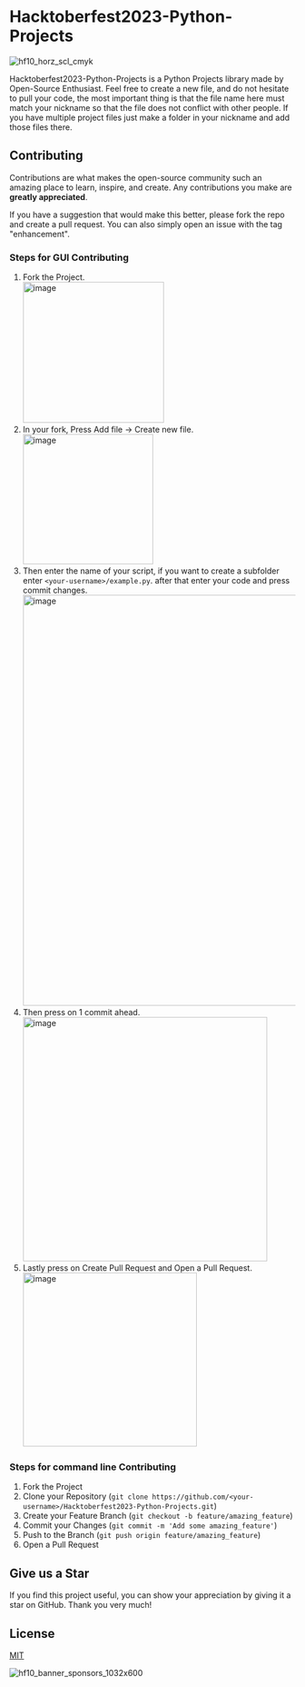 # Hacktoberfest2023-Python-Projects

![hf10_horz_scl_cmyk](https://github.com/JosephLahiru/Hacktoberfest2023-Python-Projects/assets/44818405/e41a1fb5-4165-4d0e-be18-50ec1d4976fe)

Hacktoberfest2023-Python-Projects is a Python Projects library made by Open-Source Enthusiast. Feel free to create a new file, and do not hesitate to pull your code, the most important thing is that the file name here must match your nickname so that the file does not conflict with other people. If you have multiple project files just make a folder in your nickname and add those files there.

## Contributing
Contributions are what makes the open-source community such an amazing place to learn, inspire, and create. Any contributions you make are **greatly appreciated**.

If you have a suggestion that would make this better, please fork the repo and create a pull request. You can also simply open an issue with the tag "enhancement".

### Steps for GUI Contributing

1. Fork the Project. <br/>
<img width="248" alt="image" src="https://github.com/JosephLahiru/Hacktoberfest2023-Python-Projects/assets/44818405/08e9e0a3-0456-4e68-8d41-faf3e34122ee"><br/>
2. In your fork, Press Add file -> Create new file.<br/>
<img width="229" alt="image" src="https://github.com/JosephLahiru/Hacktoberfest2023-Python-Projects/assets/44818405/2faf6a91-bd64-4bda-a948-4b361c1a896a"><br/>
3. Then enter the name of your script, if you want to create a subfolder enter `<your-username>/example.py`. after that enter your code and press commit changes.<br/>
<img width="723" alt="image" src="https://github.com/JosephLahiru/Hacktoberfest2023-Python-Projects/assets/44818405/2016b871-6898-4427-827c-8d775a3aaade"><br/>
4. Then press on 1 commit ahead.<br/>
<img width="430" alt="image" src="https://github.com/JosephLahiru/Hacktoberfest2023-Python-Projects/assets/44818405/d4f97972-f852-410e-88ad-9028cf4edbf8"><br/>
5. Lastly press on Create Pull Request and Open a Pull Request.<br/>
<img width="306" alt="image" src="https://github.com/JosephLahiru/Hacktoberfest2023-Python-Projects/assets/44818405/664e3b23-e4ed-46b6-baa4-7744950a8a6b"><br/>


### Steps for command line Contributing

1. Fork the Project
2. Clone your Repository (`git clone https://github.com/<your-username>/Hacktoberfest2023-Python-Projects.git`)
3. Create your Feature Branch (`git checkout -b feature/amazing_feature`)
4. Commit your Changes (`git commit -m 'Add some amazing_feature'`)
5. Push to the Branch (`git push origin feature/amazing_feature`)
6. Open a Pull Request

## Give us a Star
If you find this project useful, you can show your appreciation by giving it a star on GitHub. Thank you very much!

## License
[MIT](https://choosealicense.com/licenses/mit/)

![hf10_banner_sponsors_1032x600](https://github.com/JosephLahiru/Hacktoberfest2023-Python-Projects/assets/44818405/7be1e9e2-70f9-4d23-99d2-aadd3172d21c)
